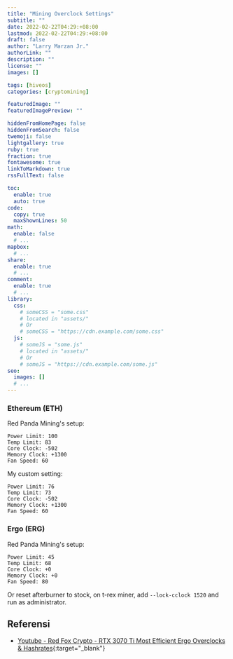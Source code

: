 ```yaml
---
title: "Mining Overclock Settings"
subtitle: ""
date: 2022-02-22T04:29:+08:00
lastmod: 2022-02-22T04:29:+08:00
draft: false 
author: "Larry Marzan Jr."
authorLink: ""
description: ""
license: ""
images: []

tags: [hiveos]
categories: [cryptomining]

featuredImage: ""
featuredImagePreview: ""

hiddenFromHomePage: false
hiddenFromSearch: false
twemoji: false
lightgallery: true
ruby: true
fraction: true
fontawesome: true
linkToMarkdown: true
rssFullText: false

toc:
  enable: true
  auto: true
code:
  copy: true
  maxShownLines: 50
math:
  enable: false
  # ...
mapbox:
  # ...
share:
  enable: true
  # ...
comment:
  enable: true
  # ...
library:
  css:
    # someCSS = "some.css"
    # located in "assets/"
    # Or
    # someCSS = "https://cdn.example.com/some.css"
  js:
    # someJS = "some.js"
    # located in "assets/"
    # Or
    # someJS = "https://cdn.example.com/some.js"
seo:
  images: []
  # ...
---
```



### Ethereum (ETH)
Red Panda Mining's setup:
```
Power Limit: 100
Temp Limit: 83
Core Clock: -502
Memory Clock: +1300
Fan Speed: 60
```

My custom setting:
```
Power Limit: 76
Temp Limit: 73
Core Clock: -502
Memory Clock: +1300
Fan Speed: 60
```

### Ergo (ERG)
Red Panda Mining's setup:
```
Power Limit: 45
Temp Limit: 68
Core Clock: +0
Memory Clock: +0
Fan Speed: 80
```
Or reset afterburner to stock, on t-rex miner, add `--lock-cclock 1520` and run as administrator.

## Referensi
- [Youtube - Red Fox Crypto - RTX 3070 Ti Most Efficient Ergo Overclocks & Hashrates](https://www.youtube.com/watch?v=vtrVQ5TYPLE){:target="_blank"}


